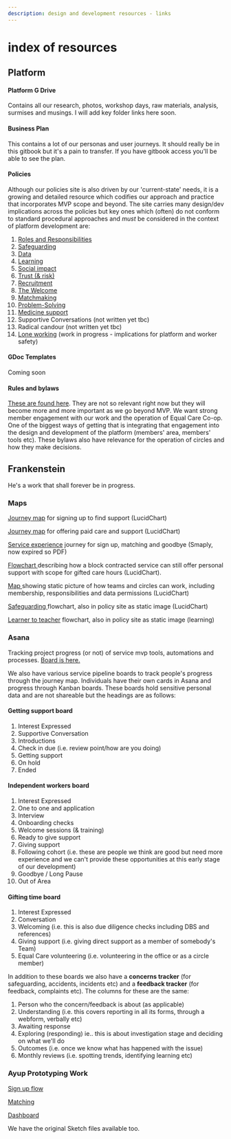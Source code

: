 ```yaml
---
description: design and development resources - links
---
```


# index of resources

## Platform

#### Platform G Drive

Contains all our research, photos, workshop days, raw materials, analysis, surmises and musings. I will add key folder links here soon.

#### Business Plan

This contains a lot of our personas and user journeys. It should really be in this gitbook but it's a pain to transfer. If you have gitbook access you'll be able to see the plan.

#### Policies

Although our policies site is also driven by our 'current-state' needs, it is a growing and detailed resource which codifies our approach and practice that incorporates MVP scope and beyond. The site carries many design/dev implications across the policies but key ones which \(often\) do not conform to standard procedural approaches and _must_ be considered in the context of platform development are:

1. [Roles and Responsibilities](https://app.gitbook.com/@eccoo/s/policies/safe-and-well/roles-and-responsibilities)
2. [Safeguarding](https://app.gitbook.com/@eccoo/s/policies/safe-and-well/safeguarding)
3. [Data](https://app.gitbook.com/@eccoo/s/policies/co-operative/data)
4. [Learning](https://app.gitbook.com/@eccoo/s/policies/co-operative/learning)
5. [Social impact](https://app.gitbook.com/@eccoo/s/policies/co-operative/social-impact)
6. [Trust \(& risk\)](https://app.gitbook.com/@eccoo/s/policies/safe-and-well/trust)
7. [Recruitment](https://app.gitbook.com/@eccoo/s/policies/people/recruitment)
8. [The Welcome](https://app.gitbook.com/@eccoo/s/policies/people/the-welcome)
9. [Matchmaking](https://app.gitbook.com/@eccoo/s/policies/people/matchmaking)
10. [Problem-Solving](https://app.gitbook.com/@eccoo/s/policies/people/problems-and-solving-these)
11. [Medicine support](https://app.gitbook.com/@eccoo/s/policies/safe-and-well/health-safety-wellbeing/medication)
12. Supportive Conversations \(not written yet tbc\)
13. Radical candour \(not written yet tbc\)
14. [Lone working](https://app.gitbook.com/@eccoo/s/policies/safe-and-well/health-safety-wellbeing/lone-working-and-visiting) \(work in progress - implications for platform and worker safety\)

#### GDoc Templates

Coming soon

#### Rules and bylaws

[These are found here](https://work.equalcare.coop/). They are not so relevant right now but they will become more and more important as we go beyond MVP. We want strong member engagement with our work and the operation of Equal Care Co-op. One of the biggest ways of getting that is integrating that engagement into the design and development of the platform \(members' area, members' tools etc\). These bylaws also have relevance for the operation of circles and how they make decisions.

## Frankenstein

He's a work that shall forever be in progress.

### Maps

[Journey map](https://www.lucidchart.com/invitations/accept/657368f1-c877-4cb0-87b5-def579ca44a4) for signing up to find support \(LucidChart\)

[Journey map](https://www.lucidchart.com/invitations/accept/0c4b9eb2-4943-4c3a-a084-cf92a9893e02) for offering paid care and support \(LucidChart\)

[Service experience](https://drive.google.com/a/equalcare.coop/file/d/1aSR7uoOgacPOFaalDCSNS1uMJZgGF10x/view?usp=sharing) journey for sign up, matching and goodbye \(Smaply, now expired so PDF\)

[Flowchart ](https://www.lucidchart.com/invitations/accept/543dbb30-6dcd-4c1a-bdb5-92d193f3127d)describing how a block contracted service can still offer personal support with scope for gifted care hours \(LucidChart\).

[Map ](https://www.lucidchart.com/invitations/accept/9b057545-0728-4e96-b60a-0935548d12c7)showing static picture of how teams and circles can work, including membership, responsibilities and data permissions \(LucidChart\)

[Safeguarding ](https://www.lucidchart.com/invitations/accept/f6b3d75d-8702-440a-a7fa-6a7a15876e8c)flowchart, also in policy site as static image \(LucidChart\)

[Learner to teacher](https://www.lucidchart.com/invitations/accept/eae36d4b-536a-4198-bfd1-9c32555eeeac) flowchart, also in policy site as static image \(learning\)

### Asana

Tracking project progress \(or not\) of service mvp tools, automations and processes. [Board is here.](https://app.asana.com/0/1139769260183323/board)

We also have various service pipeline boards to track people's progress through the journey map. Individuals have their own cards in Asana and progress through Kanban boards. These boards hold sensitive personal data and are not shareable but the headings are as follows:

#### Getting support board

1. Interest Expressed
2. Supportive Conversation
3. Introductions
4. Check in due \(i.e. review point/how are you doing\)
5. Getting support
6. On hold
7. Ended

#### Independent workers board

1. Interest Expressed
2. One to one and application
3. Interview
4. Onboarding checks
5. Welcome sessions \(& training\)
6. Ready to give support
7. Giving support
8. Following cohort \(i.e. these are people we think are good but need more experience and we can't provide these opportunities at this early stage of our development\)
9. Goodbye / Long Pause
10. Out of Area

#### Gifting time board

1. Interest Expressed
2. Conversation
3. Welcoming \(i.e. this is also due diligence checks including DBS and references\)
4. Giving support \(i.e. giving direct support as a member of somebody's Team\)
5. Equal Care volunteering \(i.e. volunteering in the office or as a circle member\)

In addition to these boards we also have a **concerns tracker** \(for safeguarding, accidents, incidents etc\) and a **feedback tracker** \(for feedback, complaints etc\). The columns for these are the same:

1. Person who the concern/feedback is about \(as applicable\)
2. Understanding \(i.e. this covers reporting in all its forms, through a webform, verbally etc\)
3. Awaiting response
4. Exploring \(responding\) ie.. this is about investigation stage and deciding on what we'll do 
5. Outcomes \(i.e. once we know what has happened with the issue\)
6. Monthly reviews \(i.e. spotting trends, identifying learning etc\)

### Ayup Prototyping Work

[Sign up flow](https://projects.invisionapp.com/share/S6SG0M2MAFV#/screens)

[Matching](https://projects.invisionapp.com/share/BFT3SRSSD34#/screens)

[Dashboard](https://projects.invisionapp.com/share/FJP8K5X953U#/screens/332641673_0-3_Dashboard_-_Alt_Layout)

We have the original Sketch files available too.



